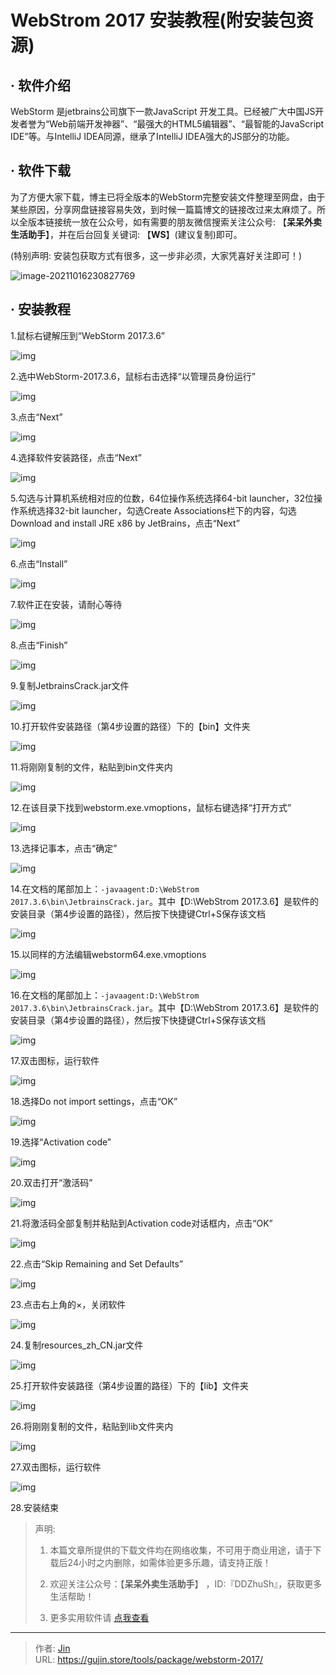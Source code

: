 # WebStrom 2017 安装教程(附安装包资源)


## · 软件介绍
WebStorm 是jetbrains公司旗下一款JavaScript 开发工具。已经被广大中国JS开发者誉为“Web前端开发神器”、“最强大的HTML5编辑器”、“最智能的JavaScript IDE”等。与IntelliJ IDEA同源，继承了IntelliJ IDEA强大的JS部分的功能。

## · 软件下载
为了方便大家下载，博主已将全版本的WebStorm完整安装文件整理至网盘，由于某些原因，分享网盘链接容易失效，到时候一篇篇博文的链接改过来太麻烦了。所以全版本链接统一放在公众号，如有需要的朋友微信搜索关注公众号: 【**呆呆外卖生活助手**】，并在后台回复关键词: 【**WS**】(建议复制)即可。

(特别声明: 安装包获取方式有很多，这一步非必须，大家凭喜好关注即可！)

![image-20211016230827769](https://img.gujin.store/img/image-20211016230827769.png)

## · 安装教程

1.鼠标右键解压到“WebStorm 2017.3.6”

![img](https://img.gujin.store/img/v2-0ed78ad2054002ffa9a1d21ff5646fb7_720w.png)

2.选中WebStorm-2017.3.6，鼠标右击选择“以管理员身份运行”

![img](https://img.gujin.store/img/v2-0243be070f2a6a4fa2bb3f5e97bdbae2_720w.png)

3.点击“Next”

![img](https://img.gujin.store/img/v2-9c3d0b79cf00b2cc9312e7771c01f4d5_720w.png)

4.选择软件安装路径，点击“Next”

![img](https://img.gujin.store/img/v2-86fe4496291e197e44b6c1f8c3ddd4f4_720w.png)

5.勾选与计算机系统相对应的位数，64位操作系统选择64-bit launcher，32位操作系统选择32-bit launcher，勾选Create Associations栏下的内容，勾选Download and install JRE x86 by JetBrains，点击“Next”

![img](https://img.gujin.store/img/v2-b7655774a4f256d42d5b875d6e134d02_720w.png)

6.点击“Install”

![img](https://img.gujin.store/img/v2-c85af73ee93a814496042b3ea971882e_720w.png)

7.软件正在安装，请耐心等待

![img](https://img.gujin.store/img/v2-66e8fb8408e4be0d482d147891935da8_720w.png)

8.点击“Finish”

![img](https://img.gujin.store/img/v2-7f7d3ba0a057006f755421dadefede1b_720w.png)

9.复制JetbrainsCrack.jar文件

![img](https://img.gujin.store/img/v2-13e571880c725c60f5aff456a7e6e515_720w.png)

10.打开软件安装路径（第4步设置的路径）下的【bin】文件夹

![img](https://img.gujin.store/img/v2-00570e825189c982a998004ad0d386cd_720w.png)

11.将刚刚复制的文件，粘贴到bin文件夹内

![img](https://img.gujin.store/img/v2-80fe68cf3a97e0b99671d006068dcef1_720w.png)

12.在该目录下找到webstorm.exe.vmoptions，鼠标右键选择“打开方式”

![img](https://img.gujin.store/img/v2-d5f08c458728b1f1b9072787f7d84dd8_720w.png)

13.选择记事本，点击“确定”

![img](https://img.gujin.store/img/v2-154b0f97a3168c3b419a1be21804412d_720w.png)

14.在文档的尾部加上：`-javaagent:D:\WebStrom 2017.3.6\bin\JetbrainsCrack.jar`。其中【D:\WebStrom 2017.3.6】是软件的安装目录（第4步设置的路径），然后按下快捷键Ctrl+S保存该文档

![img](https://img.gujin.store/img/v2-0dbaad7f3d31fc5bb83de67884fc6009_720w.png)

15.以同样的方法编辑webstorm64.exe.vmoptions

![img](https://img.gujin.store/img/v2-7e5870eed956bcf291ccf7b96bda943f_720w.png)

16.在文档的尾部加上：`-javaagent:D:\WebStrom 2017.3.6\bin\JetbrainsCrack.jar`。其中【D:\WebStrom 2017.3.6】是软件的安装目录（第4步设置的路径），然后按下快捷键Ctrl+S保存该文档

![img](https://img.gujin.store/img/v2-f5ec1d26ec507627ce2a7ab3bdd071e1_720w.png)

17.双击图标，运行软件

![img](https://img.gujin.store/img/v2-1c68437ad5a31dc2c4aa5922d0ec7925_720w.png)

18.选择Do not import settings，点击“OK”

![img](https://img.gujin.store/img/v2-3d9bc1d850b0afa0a13522c4b0750c43_720w.png)

19.选择“Activation code”

![img](https://img.gujin.store/img/v2-a083949fe6bf6ccf9ff803b3d3d89779_720w.png)

20.双击打开“激活码”

![img](https://img.gujin.store/img/v2-6ae83cd400497051f726e5d4f34b8086_720w.png)

21.将激活码全部复制并粘贴到Activation code对话框内，点击“OK”

![img](https://img.gujin.store/img/v2-567737511ecf24191217dcead37d09a3_720w.png)

22.点击“Skip Remaining and Set Defaults”

![img](https://img.gujin.store/img/v2-4ed04422ea8c7d9492358f2254c4fd0a_720w.png)

23.点击右上角的×，关闭软件

![img](https://img.gujin.store/img/v2-a93ca9002be62a319e34a27337602f26_720w.png)

24.复制resources_zh_CN.jar文件

![img](https://img.gujin.store/img/v2-e365c5805b8d40091e03de36a457167b_720w.png)

25.打开软件安装路径（第4步设置的路径）下的【lib】文件夹

![img](https://img.gujin.store/img/v2-049327dc9db57104b205af215b39381c_720w.png)

26.将刚刚复制的文件，粘贴到lib文件夹内

![img](https://img.gujin.store/img/v2-e8826cd28a29c7d229618d0874e66df8_720w.png)

27.双击图标，运行软件

![img](https://img.gujin.store/img/v2-4f37a51f6379dea2dfe7cf11aed2b8b7_720w.png)

28.安装结束




> 声明: 
>
> 1. 本篇文章所提供的下载文件均在网络收集，不可用于商业用途，请于下载后24小时之内删除，如需体验更多乐趣，请支持正版！
>
> 2. 欢迎关注公众号：【**呆呆外卖生活助手**】 ，ID:『DDZhuSh』，获取更多生活帮助！
>
> 3. 更多实用软件请  [点我查看](/tools)

---

> 作者: [Jin](https://img.gujin.store/img/favicon.ico)  
> URL: https://gujin.store/tools/package/webstorm-2017/  

